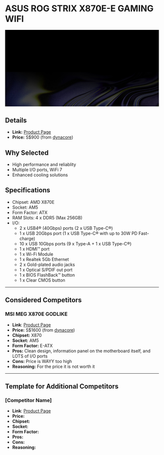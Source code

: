 # ASUS ROG STRIX X870E-E GAMING WIFI

![ASUS ROG STRIX X870E-E GAMING WIFI](images/asus-rog-strix-x870e-e-gaming-wifi.jpg "ASUS ROG STRIX X870E-E GAMING WIFI")

## Details
- **Link:** [Product Page](https://rog.asus.com/sg/motherboards/rog-strix/rog-strix-x870e-e-gaming-wifi/)
- **Price:** S$900 (from [dynacore](https://dynacoretech.com/asus-rog-strix-x870e-e-gaming-wifi-motherboard-3y-blt))

## Why Selected
- High performance and reliablity
- Multiple I/O ports, WiFi 7
- Enhanced cooling solutions

## Specifications
- Chipset: AMD X870E
- Socket: AM5
- Form Factor: ATX
- RAM Slots: 4 x DDR5 (Max 256GB)
- I/O:
    - 2 x USB4® (40Gbps) ports (2 x USB Type-C®)
    - 1 x USB 20Gbps port (1 x USB Type-C® with up to 30W PD Fast-charge)
    - 10 x USB 10Gbps ports (9 x Type-A + 1 x USB Type-C®)
    - 1 x HDMI™ port
    - 1 x Wi-Fi Module
    - 1 x Realtek 5Gb Ethernet
    - 2 x Gold-plated audio jacks 
    - 1 x Optical S/PDIF out port
    - 1 x BIOS FlashBack™  button 
    - 1 x Clear CMOS button

---

## Considered Competitors

### MSI MEG X870E GODLIKE
- **Link**: [Product Page](https://www.msi.com/Motherboard/MEG-X870E-GODLIKE)
- **Price:** S$1600 (from [dynacore](https://dynacoretech.com/parts-and-accessories/diy-components/motherboard/msi-meg-x870e-godlike-am5-e-atx-motherboard-3yrs-by-corbell-4711377276221))
- **Chipset:** X870
- **Socket:** AM5
- **Form Factor:** E-ATX
- **Pros:** Clean design, information panel on the motherboard itself, and LOTS of I/O ports
- **Cons:** Price is WAYY too high
- **Reasoning:** For the price it is not worth it

---

## Template for Additional Competitors

### [Competitor Name]
- **Link**: [Product Page](#)
- **Price:**
- **Chipset:**
- **Socket:**
- **Form Factor:**
- **Pros:**
- **Cons:**
- **Reasoning:**
